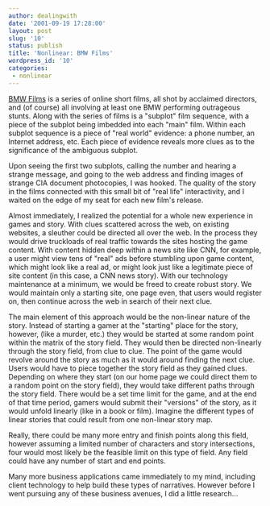 ```yaml
---
author: dealingwith
date: '2001-09-19 17:28:00'
layout: post
slug: '10'
status: publish
title: 'Nonlinear: BMW Films'
wordpress_id: '10'
categories:
 - nonlinear
---
```


[BMW Films](http://bmwfilms.com/) is a series of online short films, all shot by acclaimed directors, and (of course) all involving at least one BMW performing outrageous stunts. Along with the series of films is a "subplot" film sequence, with a piece of the subplot being imbedded into each "main" film. Within each subplot sequence is a piece of "real world" evidence: a phone number, an Internet address, etc. Each piece of evidence reveals more clues as to the significance of the ambiguous subplot.

Upon seeing the first two subplots, calling the number and hearing a strange message, and going to the web address and finding images of strange CIA document photocopies, I was hooked. The quality of the story in the films connected with this small bit of "real life" interactivity, and I waited on the edge of my seat for each new film's release.

Almost immediately, I realized the potential for a whole new experience in games and story. With clues scattered across the web, on existing websites, a sleuther could be directed all over the web. In the process they would drive truckloads of real traffic towards the sites hosting the game content. With content hidden deep within a news site like CNN, for example, a user might view tens of "real" ads before stumbling upon game content, which might look like a real ad, or might look just like a legitimate piece of site content (in this case, a CNN news story). With our technology maintenance at a minimum, we would be freed to create robust story. We would maintain only a starting site, one page even, that users would register on, then continue across the web in search of their next clue.

The main element of this approach would be the non-linear nature of the story. Instead of starting a gamer at the "starting" place for the story, however, (like a murder, etc.) they would be started at some random point within the matrix of the story field. They would then be directed non-linearly through the story field, from clue to clue. The point of the game would revolve around the story as much as it would around finding the next clue. Users would have to piece together the story field as they gained clues. Depending on where they start (on our home page we could direct them to a random point on the story field), they would take different paths through the story field. There would be a set time limit for the game, and at the end of that time period, gamers would submit their "versions" of the story, as it would unfold linearly (like in a book or film). Imagine the different types of linear stories that could result from one non-linear story map.

Really, there could be many more entry and finish points along this field, however assuming a limited number of characters and story intersections, four would most likely be the feasible limit on this type of field. Any field could have any number of start and end points.

Many more business applications came immediately to my mind, including client technology to help build these types of narratives. However before I went pursuing any of these business avenues, I did a little research...
